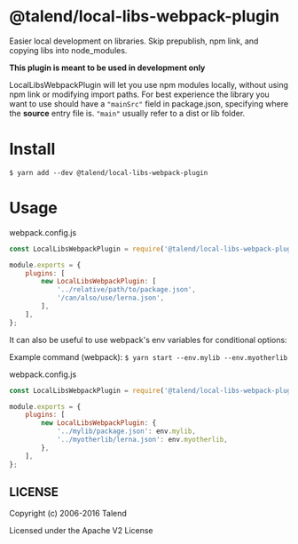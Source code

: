 # @talend/local-libs-webpack-plugin

Easier local development on libraries. Skip prepublish, npm link, and copying libs into node_modules. 

**This plugin is meant to be used in development only**

LocalLibsWebpackPlugin will let you use npm modules locally, without using npm link or modifying import paths. For best experience the library you want to use should have a `"mainSrc"` field in package.json, specifying where the **source** entry file is. `"main"` usually refer to a dist or lib folder. 

# Install
`$ yarn add --dev @talend/local-libs-webpack-plugin`

# Usage

webpack.config.js
```js
const LocalLibsWebpackPlugin = require('@talend/local-libs-webpack-plugin');

module.exports = {
	plugins: [
		new LocalLibsWebpackPlugin: [
			'../relative/path/to/package.json',
			'/can/also/use/lerna.json',
		],
	],
};
```

It can also be useful to use webpack's env variables for conditional options:

Example command (webpack): `$ yarn start --env.mylib --env.myotherlib`

webpack.config.js
```js
const LocalLibsWebpackPlugin = require('@talend/local-libs-webpack-plugin');

module.exports = {
	plugins: [
		new LocalLibsWebpackPlugin: {
			'../mylib/package.json': env.mylib,
			'../myotherlib/lerna.json': env.myotherlib,
		},
	],
};
```

## LICENSE

Copyright (c) 2006-2016 Talend

Licensed under the Apache V2 License
